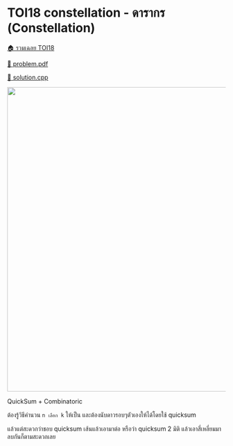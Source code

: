 <!-- @codegen_problem begin -->

# TOI18 constellation - ดารากร (Constellation)

[🏠 รวมเฉลย TOI18](../)

[💎 problem.pdf](./toi18_constellation.pdf)

[🎉 solution.cpp](./toi18_constellation.cpp)

<img width="700" src="https://github.com/krist7599555/toi/assets/19445033/bc0f9415-1d77-493e-835c-7a4dd7f37add" />
<!-- @codegen_problem end -->

QuickSum + Combinatoric

ต้องรู้วิธีคำนวน `n เลือก k` ให้เป็น และต้องนับดาวรอบๆตัวเองให้ได้โดยใช้ quicksum

แล้วแต่สะดวกว่าชอบ quicksum เส้นแล้วเอามาต่อ หรือว่า quicksum 2 มิติ แล้วเอาสี่เหลี่ยมมาลบกันก็ตามสะดวกเลย
